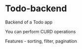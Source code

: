 # Todo-backend
Backend of a Todo app

You can perform CURD operations

Features - sorting, filter, pagination
